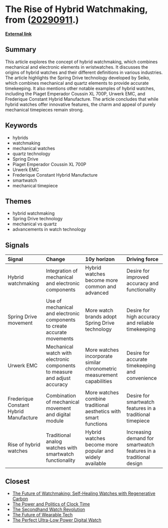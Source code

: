# __The Rise of Hybrid Watchmaking__, from ([20290911](https://kghosh.substack.com/p/20290911).)

__[External link](http://monochrome-watches.com/a-technical-perspective-defining-and-understanding-hybrid-watches/)__



## Summary

This article explores the concept of hybrid watchmaking, which combines mechanical and electronic elements in wristwatches. It discusses the origins of hybrid watches and their different definitions in various industries. The article highlights the Spring Drive technology developed by Seiko, which combines mechanical and quartz elements to provide accurate timekeeping. It also mentions other notable examples of hybrid watches, including the Piaget Emperador Coussin XL 700P, Urwerk EMC, and Frederique Constant Hybrid Manufacture. The article concludes that while hybrid watches offer innovative features, the charm and appeal of purely mechanical timepieces remain strong.

## Keywords

* hybrids
* watchmaking
* mechanical watches
* quartz technology
* Spring Drive
* Piaget Emperador Coussin XL 700P
* Urwerk EMC
* Frederique Constant Hybrid Manufacture
* smartwatch
* mechanical timepiece

## Themes

* hybrid watchmaking
* Spring Drive technology
* mechanical vs quartz
* advancements in watch technology

## Signals

| Signal                                 | Change                                                                     | 10y horizon                                                            | Driving force                                                     |
|:---------------------------------------|:---------------------------------------------------------------------------|:-----------------------------------------------------------------------|:------------------------------------------------------------------|
| Hybrid watchmaking                     | Integration of mechanical and electronic components                        | Hybrid watches become more common and advanced                         | Desire for improved accuracy and functionality                    |
| Spring Drive movement                  | Use of mechanical and electronic components to create accurate movements   | More watch brands adopt Spring Drive technology                        | Desire for high accuracy and reliable timekeeping                 |
| Urwerk EMC                             | Mechanical watch with electronic components to measure and adjust accuracy | More watches incorporate similar chronometric measurement capabilities | Desire for accurate timekeeping and convenience                   |
| Frederique Constant Hybrid Manufacture | Combination of mechanical movement and digital module                      | More watches combine traditional aesthetics with smart functions       | Desire for smartwatch features in a traditional timepiece         |
| Rise of hybrid watches                 | Traditional analog watches with smartwatch functionality                   | Hybrid watches become more popular and widely available                | Increasing demand for smartwatch features in a traditional design |

## Closest

* [The Future of Watchmaking: Self-Healing Watches with Regenerative Carbon](6fff9cd018f1d8187d53fcd9c695cf87)
* [The Power and Politics of Clock Time](f6bc84297f9b9816db5bfdf37c0ef870)
* [The Secondhand Watch Revolution](d41096d7ca7f38f50a5dbfeef8b3c398)
* [The Future of Wearable Tech](a81c4775b91ccd0db3e1b84da893ac6f)
* [The Perfect Ultra-Low Power Digital Watch](5af9b5ebcf47c95c77fe4e896651a4dd)